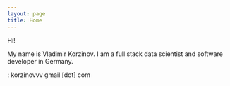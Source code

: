 ```yaml
---
layout: page
title: Home
---
```


Hi!

My name is Vladimir Korzinov. I am a full stack data scientist and software developer in Germany.

<i class="far fa-fw fa-envelope"></i>: korzinovvv <i class="fas fa-at"></i> gmail [dot] com 

<a href="http://twitter.com/{{ site.owner.twitter }}" class="social-link-item" target="_blank"><i class="fab fa-fw fa-twitter"></i></a>
<a href="http://linkedin.com/in/{{ site.owner.linkedin }}" class="social-link-item" target="_blank"><i class="fab fa-fw fa-linkedin"></i></a>
<a href="http://github.com/{{ site.owner.github }}" class="social-link-item" target="_blank"><i class="fab fa-fw fa-github"></i></a>
<a href="http://gitlab.com/{{ site.owner.gitlab }}" class="social-link-item" target="_blank"><i class="fab fa-fw fa-gitlab"></i></a>
<a href="https://bitbucket.org/{{ site.owner.bitbucket }}" class="social-link-item" target="_blank"><i class="fab fa-fw fa-bitbucket"></i></a>